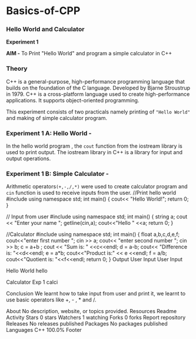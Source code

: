 # Basics-of-CPP

### Hello World and Calculator
**Experiment 1**

**AIM -**
To Print "Hello World" and program a simple calculator in C++

### Theory

C++ is a general-purpose, high-performance programming language that builds on the foundation of the C language. Developed by Bjarne Stroustrup in 1979. C++ is a cross-platform language used to create high-performance applications. It supports object-oriented programming.

This experiment consists of two practicals namely printing of `"Hello World"` and making of simple calculator program.

### Experiment 1 A: Hello World - 
In the hello world program , the `cout` function from the iostream library is used to print output. The iostream library in C++ is a library for input and output operations.

### Experiment 1 B: Simple Calculator - 
Arithmetic operators`(+,-,/,*)` were used to create calculator program and `cin` function is used to receive inputs from the user.
//Print hello world
#include<iostream>
using namespace std;
int main()
{
    cout<< "Hello World!";
    return 0;
}


 
// Input from user
#include<iostream>
using namespace std;
int main()
{
    string a;
    cout << "Enter your name ";
    getline(cin,a);
    cout<<"Hello  " <<a;
    return 0;
}

//Calculator 
#include<iostream>
using namespace std;
int main()
{ float a,b,c,d,e,f;
    cout<<"enter first number ";
    cin >> a;
    cout<< "enter second number ";
    cin >> b;
    c = a+b ;
    cout << "Sum is: " <<c<<endl;
    d = a-b;
    cout<< "Difference is: "<<d<<endl;
    e = a*b;
    cout<<"Product is:" << e <<endl;
    f = a/b;
    cout<<"Quotient is: "<<f<<endl;
    return 0;
}
Output
User Input
User Input

Hello World
hello

Calculator
Exp 1 calci

Conclusion
We learnt how to take input from user and print it, we learnt to use basic operators like +, - , * and /.

About
No description, website, or topics provided.
Resources
 Readme
 Activity
Stars
 0 stars
Watchers
 1 watching
Forks
 0 forks
Report repository
Releases
No releases published
Packages
No packages published
Languages
C++
100.0%
Footer

